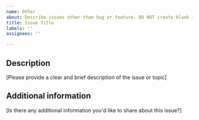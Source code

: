 ```yaml
---
name: Other
about: Describe issues other than bug or feature. DO NOT create blank issues
title: Issue Title
labels: ''
assignees: ''

---
```


## Description
[Please provide a clear and brief description of the issue or topic]

## Additional information
[Is there any additional information you'd like to share about this issue?]
